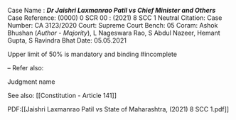 Case Name : ***Dr Jaishri Laxmanrao Patil vs Chief Minister and Others***
Case Reference: (0000) 0 SCR 00 :  (2021) 8 SCC 1
Neutral Citation:
Case Number: CA 3123/2020
Court: Supreme Court
Bench: 05
Coram: Ashok Bhushan (*Author - Majority*), L Nageswara Rao, S Abdul Nazeer, Hemant Gupta, S Ravindra Bhat
Date: 05.05.2021

Upper limit of 50% is mandatory and binding #incomplete 

–
Refer also:

Judgment name

See also:
[[Constitution - Article 141]] 

PDF:[[Jaishri Laxmanrao Patil vs State of Maharashtra, (2021) 8 SCC 1.pdf]]
